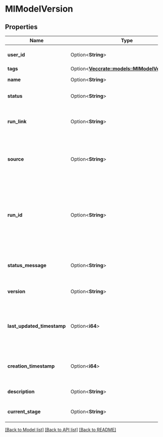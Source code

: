 # MlModelVersion

## Properties

Name | Type | Description | Notes
------------ | ------------- | ------------- | -------------
**user_id** | Option<**String**> | User that created this `model_version`. | [optional]
**tags** | Option<[**Vec<crate::models::MlModelVersionTag>**](MlModelVersionTag.md)> |  | [optional]
**name** | Option<**String**> | Unique name of the model | [optional]
**status** | Option<**String**> | Current status of `model_version` | [optional]
**run_link** | Option<**String**> | Run Link: Direct link to the run that generated this version | [optional]
**source** | Option<**String**> | URI indicating the location of the source model artifacts, used when creating `model_version` | [optional]
**run_id** | Option<**String**> | MLflow run ID used when creating `model_version`, if `source` was generated by an experiment run stored in MLflow tracking server. | [optional]
**status_message** | Option<**String**> | Details on current `status`, if it is pending or failed. | [optional]
**version** | Option<**String**> | Model's version number. | [optional]
**last_updated_timestamp** | Option<**i64**> | Timestamp recorded when metadata for this `model_version` was last updated. | [optional]
**creation_timestamp** | Option<**i64**> | Timestamp recorded when this `model_version` was created. | [optional]
**description** | Option<**String**> | Description of this `model_version`. | [optional]
**current_stage** | Option<**String**> | Current stage for this `model_version`. | [optional]

[[Back to Model list]](../README.md#documentation-for-models) [[Back to API list]](../README.md#documentation-for-api-endpoints) [[Back to README]](../README.md)


